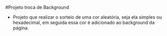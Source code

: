 #Projeto troca de Background

- Projeto que realizar o sorteio de uma cor aleatória, seja ela simples ou hexadecimal, em seguida essa cor é adicionado ao background da página.

